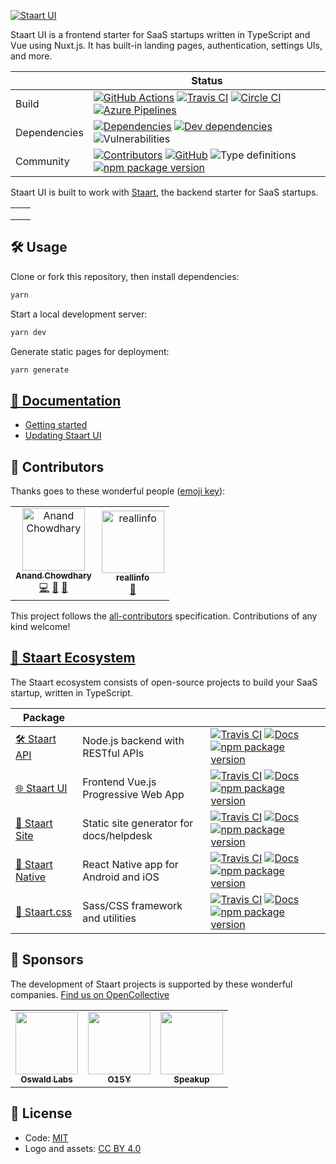 [![Staart UI](https://raw.githubusercontent.com/staart/staart.js.org/master/assets/svg/ui.svg?sanitize=true)](https://staart.js.org/ui)

Staart UI is a frontend starter for SaaS startups written in TypeScript and Vue
using Nuxt.js. It has built-in landing pages, authentication, settings UIs, and
more.

|  | Status |
| - | - |
| Build | [![GitHub Actions](https://github.com/staart/ui/workflows/Node%20CI/badge.svg)](https://github.com/staart/ui/actions) [![Travis CI](https://img.shields.io/travis/staart/ui?label=Travis%20CI)](https://travis-ci.org/staart/ui) [![Circle CI](https://img.shields.io/circleci/build/github/staart/ui?label=Circle%20CI)](https://circleci.com/gh/staart/ui) [![Azure Pipelines](https://dev.azure.com/staart/ui/_apis/build/status/staart.ui?branchName=master)](https://dev.azure.com/staart/ui/_build/latest?definitionId=1&branchName=master) |
| Dependencies | [![Dependencies](https://img.shields.io/david/staart/ui.svg)](https://david-dm.org/staart/ui) [![Dev dependencies](https://img.shields.io/david/dev/staart/ui.svg)](https://david-dm.org/staart/ui) ![Vulnerabilities](https://img.shields.io/snyk/vulnerabilities/github/staart/ui.svg) |
| Community | [![Contributors](https://img.shields.io/github/contributors/staart/ui.svg)](https://github.com/staart/ui/graphs/contributors) [![GitHub](https://img.shields.io/github/license/staart/ui.svg)](https://github.com/staart/ui/blob/master/LICENSE) ![Type definitions](https://img.shields.io/badge/types-TypeScript-blue.svg) [![npm package version](https://img.shields.io/npm/v/@staart/ui)](https://www.npmjs.com/package/@staart/ui) |

Staart UI is built to work with [Staart](https://github.com/o15y/staart), the
backend starter for SaaS startups.

<table>
  <tbody>
    <tr>
      <td>
        <img alt="" src="https://raw.githubusercontent.com/o15y/staart-ui/master/static/screenshots/Screen Shot 2019-07-01 at 12.53.06.png">
      </td>
      <td>
        <img alt="" src="https://raw.githubusercontent.com/o15y/staart-ui/master/static/screenshots/Screen Shot 2019-07-01 at 12.53.15.png">
      </td>
    </tr>
    <tr>
      <td>
        <img alt="" src="https://raw.githubusercontent.com/o15y/staart-ui/master/static/screenshots/Screen Shot 2019-07-01 at 12.53.30.png">
      </td>
      <td>
        <img alt="" src="https://raw.githubusercontent.com/o15y/staart-ui/master/static/screenshots/Screen Shot 2019-07-01 at 12.53.54.png">
      </td>
    </tr>
    <tr>
      <td>
        <img alt="" src="https://raw.githubusercontent.com/o15y/staart-ui/master/static/screenshots/Screen Shot 2019-07-01 at 12.54.28.png">
      </td>
      <td>
        <img alt="" src="https://raw.githubusercontent.com/o15y/staart-ui/master/static/screenshots/Screen Shot 2019-07-01 at 12.54.47.png">
      </td>
    </tr>
  </tbody>
</table>

## 🛠 Usage

Clone or fork this repository, then install dependencies:

```bash
yarn
```

Start a local development server:

```bash
yarn dev
```

Generate static pages for deployment:

```bash
yarn generate
```

## [📝 Documentation](https://staart.js.org/ui)

- [Getting started](https://staart.js.org/ui/getting-started)
- [Updating Staart UI](https://staart.js.org/ui/update)

## 👥 Contributors

Thanks goes to these wonderful people
([emoji key](https://allcontributors.org/docs/en/emoji-key)):

<!-- ALL-CONTRIBUTORS-LIST:START - Do not remove or modify this section -->
<!-- prettier-ignore -->
<table>
  <tr>
    <td align="center"><a href="https://anandchowdhary.com/?utm_source=github&utm_campaign=about-link"><img src="https://avatars3.githubusercontent.com/u/2841780?v=4" width="100px;" alt="Anand Chowdhary"/><br /><sub><b>Anand Chowdhary</b></sub></a><br /><a href="https://github.com/o15y/staart-ui/commits?author=AnandChowdhary" title="Code">💻</a> <a href="https://github.com/o15y/staart-ui/commits?author=AnandChowdhary" title="Documentation">📖</a> <a href="#design-AnandChowdhary" title="Design">🎨</a></td>
    <td align="center"><a href="http://komiserback@gmail.com"><img src="https://avatars3.githubusercontent.com/u/36298335?v=4" width="100px;" alt="reallinfo"/><br /><sub><b>reallinfo</b></sub></a><br /><a href="#design-reallinfo" title="Design">🎨</a></td>
  </tr>
</table>

<!-- ALL-CONTRIBUTORS-LIST:END -->

This project follows the
[all-contributors](https://github.com/all-contributors/all-contributors)
specification. Contributions of any kind welcome!

## [🏁 Staart Ecosystem](https://staart.js.org)

The Staart ecosystem consists of open-source projects to build your SaaS startup, written in TypeScript.

| Package |  |  |
| - | - | - |
| [🛠️ Staart API](https://github.com/staart/api) | Node.js backend with RESTful APIs | [![Travis CI](https://img.shields.io/travis/staart/api)](https://travis-ci.org/staart/api) [![Docs](https://img.shields.io/endpoint?url=https%3A%2F%2Fstaart.js.org%2Fshield-schema%2Fapi.json)](https://staart.js.org/api) [![npm package version](https://img.shields.io/npm/v/@staart/manager)](https://www.npmjs.com/package/@staart/manager) |
| [🌐 Staart UI](https://github.com/staart/ui) | Frontend Vue.js Progressive Web App | [![Travis CI](https://img.shields.io/travis/staart/ui)](https://travis-ci.org/staart/ui) [![Docs](https://img.shields.io/endpoint?url=https%3A%2F%2Fstaart.js.org%2Fshield-schema%2Fui.json)](https://staart.js.org/ui) [![npm package version](https://img.shields.io/npm/v/@staart/ui)](https://www.npmjs.com/package/@staart/ui) |
| [📑 Staart Site](https://github.com/staart/site) | Static site generator for docs/helpdesk | [![Travis CI](https://img.shields.io/travis/staart/site)](https://travis-ci.org/staart/site) [![Docs](https://img.shields.io/endpoint?url=https%3A%2F%2Fstaart.js.org%2Fshield-schema%2Fsite.json)](https://staart.js.org/site) [![npm package version](https://img.shields.io/npm/v/@staart/site)](https://www.npmjs.com/package/@staart/site) |
| [📱 Staart Native](https://github.com/staart/native) | React Native app for Android and iOS | [![Travis CI](https://img.shields.io/travis/staart/native)](https://travis-ci.org/staart/native) [![Docs](https://img.shields.io/endpoint?url=https%3A%2F%2Fstaart.js.org%2Fshield-schema%2Fnative.json)](https://staart.js.org/native) [![npm package version](https://img.shields.io/npm/v/@staart/native)](https://www.npmjs.com/package/@staart/native) |
| [🎨 Staart.css](https://github.com/staart/css) | Sass/CSS framework and utilities | [![Travis CI](https://img.shields.io/travis/staart/css)](https://travis-ci.org/staart/css) [![Docs](https://img.shields.io/endpoint?url=https%3A%2F%2Fstaart.js.org%2Fshield-schema%2Fcss.json)](https://staart.js.org/css) [![npm package version](https://img.shields.io/npm/v/@staart/css)](https://www.npmjs.com/package/@staart/css) |

## 💝 Sponsors

The development of Staart projects is supported by these wonderful companies. [Find us on OpenCollective](https://opencollective.com/staart)

<!-- prettier-ignore -->
<table>
  <tr>
    <td align="center"><a href="https://github.com/OswaldLabsOpenSource"><img src="https://avatars3.githubusercontent.com/u/21421587?v=4" width="100px" alt=""/><br><sub><b>Oswald Labs</b></sub></a></td>
    <td align="center"><a href="https://github.com/O15Y"><img src="https://avatars3.githubusercontent.com/u/48348500?v=4" width="100px" alt=""/><br><sub><b>O15Y</b></sub></a></td>
    <td align="center"><a href="https://github.com/speakupnl"><img src="https://avatars3.githubusercontent.com/u/33686381?v=4" width="100px" alt=""/><br><sub><b>Speakup</b></sub></a></td>
  </tr>
</table>

## 📄 License

- Code: [MIT](https://github.com/staart/ui/blob/master/LICENSE)
- Logo and assets: [CC BY 4.0](https://creativecommons.org/licenses/by/4.0/)
